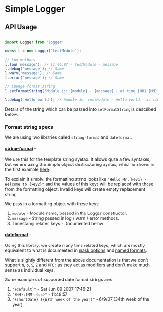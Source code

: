 # Simple Logger

## API Usage

```js

import Logger from 'logger';

const l = new Logger('testModule');

// Log methods
l.log('message'); // 11:46:07 - testModule - message
l.debug('message'); // Same
l.warn('message'); // Same
l.error('message'); // Same

// Change format string
l.setFormatString('Module is: {module} - {message} - at time {HH}:{MM}:{ss}');

l.debug('Hello world'); // Module is: testModule - Hello world - at time 11:48:57

```

Details of the string which can be passed into `setFormatString` is described below.

### Format string specs

We are using two libraries called `string-format` and `dateformat`.

#### [string-format](https://github.com/davidchambers/string-format) -

We use this for the template string syntax. It allows quite a few syntaxes, but we are using the simple object destructuring syntax, which is shown in the first example [here](https://github.com/davidchambers/string-format#string-format).

To explain it simply, the formatting string looks like `"Hello Mr.{key1} - Welcome to {key2}"` and the values of this keys will be replaced with those from the formatting object. Invalid keys will create empty replacement string.

We pass in a formatting object with these keys:

1. `module` - Module name, passed in the Logger constructor.
2. `message` - String passed in log / warn / error methods.
3. Timestamp related keys - Documented below


#### [dateformat](https://www.npmjs.com/package/dateformat) -

Using this library, we create many time related keys, which are mostly equivalent to what is documented in [mask options](https://www.npmjs.com/package/dateformat#mask-options) and [named formats](https://www.npmjs.com/package/dateformat#named-formats). 

What is slightly different from the above documentation is that we don't support `N`, `o`, `S`, `Z` and `UTC:` as they act as modifiers and don't make much sense as individual keys.

Some examples of supported date format strings are:

1. `"{default}"` - Sat Jun 09 2007 17:46:21
2. `"{HH}:{MM}:{ss}"` - 11:48:57
3. `"{shortDate} ({W}th week of the year)"` - 6/9/07 (34th week of the year)